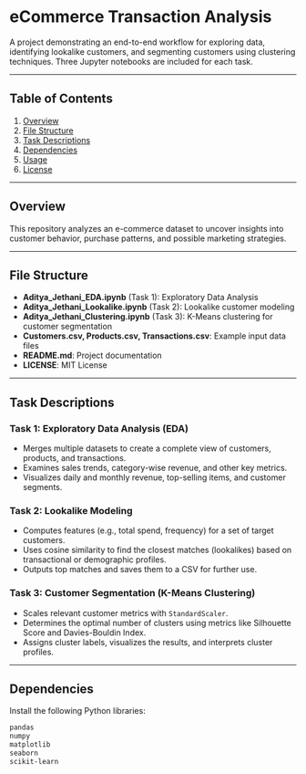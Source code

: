 # eCommerce Transaction Analysis

A project demonstrating an end-to-end workflow for exploring data, identifying lookalike customers, and segmenting customers using clustering techniques. Three Jupyter notebooks are included for each task.

---

## Table of Contents
1. [Overview](#overview)  
2. [File Structure](#file-structure)  
3. [Task Descriptions](#task-descriptions)  
4. [Dependencies](#dependencies)  
5. [Usage](#usage)  
6. [License](#license)

---

## Overview
This repository analyzes an e-commerce dataset to uncover insights into customer behavior, purchase patterns, and possible marketing strategies.

---

## File Structure
- **Aditya_Jethani_EDA.ipynb** (Task 1): Exploratory Data Analysis  
- **Aditya_Jethani_Lookalike.ipynb** (Task 2): Lookalike customer modeling  
- **Aditya_Jethani_Clustering.ipynb** (Task 3): K-Means clustering for customer segmentation  
- **Customers.csv, Products.csv, Transactions.csv**: Example input data files  
- **README.md**: Project documentation  
- **LICENSE**: MIT License  

---

## Task Descriptions

### Task 1: Exploratory Data Analysis (EDA)
- Merges multiple datasets to create a complete view of customers, products, and transactions.
- Examines sales trends, category-wise revenue, and other key metrics.
- Visualizes daily and monthly revenue, top-selling items, and customer segments.

### Task 2: Lookalike Modeling
- Computes features (e.g., total spend, frequency) for a set of target customers.
- Uses cosine similarity to find the closest matches (lookalikes) based on transactional or demographic profiles.
- Outputs top matches and saves them to a CSV for further use.

### Task 3: Customer Segmentation (K-Means Clustering)
- Scales relevant customer metrics with `StandardScaler`.
- Determines the optimal number of clusters using metrics like Silhouette Score and Davies-Bouldin Index.
- Assigns cluster labels, visualizes the results, and interprets cluster profiles.

---

## Dependencies
Install the following Python libraries:
```bash
pandas
numpy
matplotlib
seaborn
scikit-learn